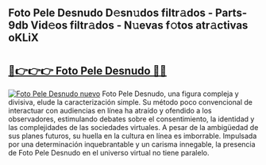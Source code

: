 ## Foto Pele Desnudo D𝚎sn𝚞dos filtr𝚊dos - Parts-9db Vid𝚎os filtr𝚊dos - N𝚞evas f𝚘tos atr𝚊ctivas oKLiX

# <h2><a href="http://mb0c4d.tromn.icu/?c=Foto+Pele+Desnudo">🔗👉👉👉 Foto Pele Desnudo 🔗🔗</a></h2>

[![Foto Pele Desnudo nuevo](https://i.imgur.com/pEAQMta.gif)](http://mb0c4d.tromn.icu/?c=Foto+Pele+Desnudo)
Foto Pele Desnudo, una figura compleja y divisiva, elude la caracterización simple. Su método poco convencional de interactuar con audiencias en línea ha atraído y ofendido a los observadores, estimulando debates sobre el consentimiento, la identidad y las complejidades de las sociedades virtuales. A pesar de la ambigüedad de sus planes futuros, su huella en la cultura en línea es imborrable. Impulsada por una determinación inquebrantable y un carisma innegable, la presencia de Foto Pele Desnudo en el universo virtual no tiene paralelo.
